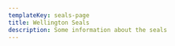 ```yaml
---
templateKey: seals-page
title: Wellington Seals
description: Some information about the seals
---
```

